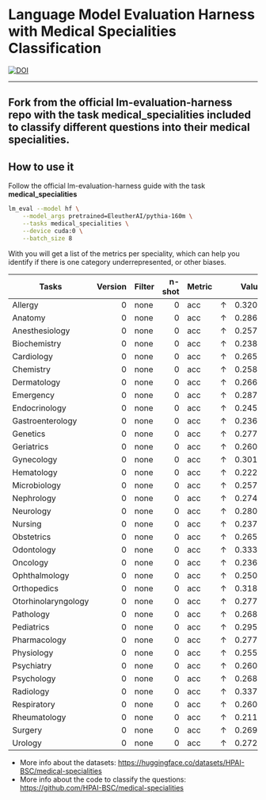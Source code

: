 # Language Model Evaluation Harness with Medical Specialities Classification

[![DOI](https://zenodo.org/badge/DOI/10.5281/zenodo.10256836.svg)](https://doi.org/10.5281/zenodo.10256836)

---
Fork from the official lm-evaluation-harness repo with the task medical_specialities included to classify different questions into their medical specialities.
---

## How to use it

Follow the official lm-evaluation-harness guide with the task **medical_specialities**

```bash
lm_eval --model hf \
    --model_args pretrained=EleutherAI/pythia-160m \
    --tasks medical_specialities \
    --device cuda:0 \
    --batch_size 8
```

With you will get a list of the metrics per speciality, which can help you identify if there is one category underrepresented, or other biases.

|       Tasks       |Version|Filter|n-shot|Metric|   |Value |   |Stderr|
|-------------------|------:|------|-----:|------|---|-----:|---|-----:|
|Allergy            |      0|none  |     0|acc   |↑  |0.3200|±  |0.0469|
|Anatomy            |      0|none  |     0|acc   |↑  |0.2862|±  |0.0186|
|Anesthesiology     |      0|none  |     0|acc   |↑  |0.2577|±  |0.0344|
|Biochemistry       |      0|none  |     0|acc   |↑  |0.2388|±  |0.0104|
|Cardiology         |      0|none  |     0|acc   |↑  |0.2659|±  |0.0211|
|Chemistry          |      0|none  |     0|acc   |↑  |0.2587|±  |0.0193|
|Dermatology        |      0|none  |     0|acc   |↑  |0.2660|±  |0.0323|
|Emergency          |      0|none  |     0|acc   |↑  |0.2871|±  |0.0319|
|Endocrinology      |      0|none  |     0|acc   |↑  |0.2456|±  |0.0216|
|Gastroenterology   |      0|none  |     0|acc   |↑  |0.2364|±  |0.0207|
|Genetics           |      0|none  |     0|acc   |↑  |0.2776|±  |0.0192|
|Geriatrics         |      0|none  |     0|acc   |↑  |0.2609|±  |0.0532|
|Gynecology         |      0|none  |     0|acc   |↑  |0.3015|±  |0.0395|
|Hematology         |      0|none  |     0|acc   |↑  |0.2220|±  |0.0184|
|Microbiology       |      0|none  |     0|acc   |↑  |0.2576|±  |0.0141|
|Nephrology         |      0|none  |     0|acc   |↑  |0.2747|±  |0.0271|
|Neurology          |      0|none  |     0|acc   |↑  |0.2801|±  |0.0210|
|Nursing            |      0|none  |     0|acc   |↑  |0.2374|±  |0.0303|
|Obstetrics         |      0|none  |     0|acc   |↑  |0.2655|±  |0.0235|
|Odontology         |      0|none  |     0|acc   |↑  |0.3337|±  |0.0149|
|Oncology           |      0|none  |     0|acc   |↑  |0.2367|±  |0.0272|
|Ophthalmology      |      0|none  |     0|acc   |↑  |0.2500|±  |0.0367|
|Orthopedics        |      0|none  |     0|acc   |↑  |0.3180|±  |0.0317|
|Otorhinolaryngology|      0|none  |     0|acc   |↑  |0.2775|±  |0.0310|
|Pathology          |      0|none  |     0|acc   |↑  |0.2680|±  |0.0452|
|Pediatrics         |      0|none  |     0|acc   |↑  |0.2959|±  |0.0267|
|Pharmacology       |      0|none  |     0|acc   |↑  |0.2772|±  |0.0158|
|Physiology         |      0|none  |     0|acc   |↑  |0.2559|±  |0.0254|
|Psychiatry         |      0|none  |     0|acc   |↑  |0.2601|±  |0.0143|
|Psychology         |      0|none  |     0|acc   |↑  |0.2686|±  |0.0202|
|Radiology          |      0|none  |     0|acc   |↑  |0.3371|±  |0.0504|
|Respiratory        |      0|none  |     0|acc   |↑  |0.2600|±  |0.0235|
|Rheumatology       |      0|none  |     0|acc   |↑  |0.2110|±  |0.0393|
|Surgery            |      0|none  |     0|acc   |↑  |0.2697|±  |0.0334|
|Urology            |      0|none  |     0|acc   |↑  |0.2727|±  |0.0427|


* More info about the datasets: https://huggingface.co/datasets/HPAI-BSC/medical-specialities 
* More info about the code to classify the questions: https://github.com/HPAI-BSC/medical-specialities
